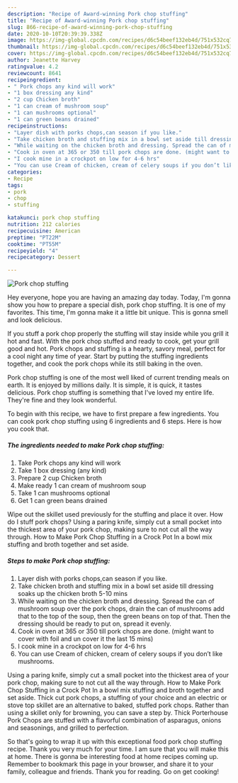 ```yaml
---
description: "Recipe of Award-winning Pork chop stuffing"
title: "Recipe of Award-winning Pork chop stuffing"
slug: 866-recipe-of-award-winning-pork-chop-stuffing
date: 2020-10-10T20:39:39.338Z
image: https://img-global.cpcdn.com/recipes/d6c54beef132eb4d/751x532cq70/pork-chop-stuffing-recipe-main-photo.jpg
thumbnail: https://img-global.cpcdn.com/recipes/d6c54beef132eb4d/751x532cq70/pork-chop-stuffing-recipe-main-photo.jpg
cover: https://img-global.cpcdn.com/recipes/d6c54beef132eb4d/751x532cq70/pork-chop-stuffing-recipe-main-photo.jpg
author: Jeanette Harvey
ratingvalue: 4.2
reviewcount: 8641
recipeingredient:
- " Pork chops any kind will work"
- "1 box dressing any kind"
- "2 cup Chicken broth"
- "1 can cream of mushroom soup"
- "1 can mushrooms optional"
- "1 can green beans drained"
recipeinstructions:
- "Layer dish with porks chops,can season if you like."
- "Take chicken broth and stuffing mix in a bowl set aside till dressing soaks up the chicken broth 5-10 mins"
- "While waiting on the chicken broth and dressing. Spread the can of mushroom soup over the pork chops, drain the can of mushrooms add that to the top of the soup, then the green beans on top of that. Then the dressing should be ready to put on, spread it evenly."
- "Cook in oven at 365 or 350 till pork chops are done. (might want to cover with foil and un cover it the last 15 mins)"
- "I cook mine in a crockpot on low for 4-6 hrs"
- "You can use Cream of chicken, cream of celery soups if you don’t like mushrooms."
categories:
- Recipe
tags:
- pork
- chop
- stuffing

katakunci: pork chop stuffing 
nutrition: 212 calories
recipecuisine: American
preptime: "PT22M"
cooktime: "PT55M"
recipeyield: "4"
recipecategory: Dessert

---
```



![Pork chop stuffing](https://img-global.cpcdn.com/recipes/d6c54beef132eb4d/751x532cq70/pork-chop-stuffing-recipe-main-photo.jpg)

Hey everyone, hope you are having an amazing day today. Today, I'm gonna show you how to prepare a special dish, pork chop stuffing. It is one of my favorites. This time, I'm gonna make it a little bit unique. This is gonna smell and look delicious.

If you stuff a pork chop properly the stuffing will stay inside while you grill it hot and fast. With the pork chop stuffed and ready to cook, get your grill good and hot. Pork chops and stuffing is a hearty, savory meal, perfect for a cool night any time of year. Start by putting the stuffing ingredients together, and cook the pork chops while its still baking in the oven.

Pork chop stuffing is one of the most well liked of current trending meals on earth. It is enjoyed by millions daily. It is simple, it is quick, it tastes delicious. Pork chop stuffing is something that I've loved my entire life. They're fine and they look wonderful.


To begin with this recipe, we have to first prepare a few ingredients. You can cook pork chop stuffing using 6 ingredients and 6 steps. Here is how you cook that.

<!--inarticleads1-->

##### The ingredients needed to make Pork chop stuffing:

1. Take  Pork chops any kind will work
1. Take 1 box dressing (any kind)
1. Prepare 2 cup Chicken broth
1. Make ready 1 can cream of mushroom soup
1. Take 1 can mushrooms optional
1. Get 1 can green beans drained


Wipe out the skillet used previously for the stuffing and place it over. How do I stuff pork chops? Using a paring knife, simply cut a small pocket into the thickest area of your pork chop, making sure to not cut all the way through. How to Make Pork Chop Stuffing in a Crock Pot In a bowl mix stuffing and broth together and set aside. 

<!--inarticleads2-->

##### Steps to make Pork chop stuffing:

1. Layer dish with porks chops,can season if you like.
1. Take chicken broth and stuffing mix in a bowl set aside till dressing soaks up the chicken broth 5-10 mins
1. While waiting on the chicken broth and dressing. Spread the can of mushroom soup over the pork chops, drain the can of mushrooms add that to the top of the soup, then the green beans on top of that. Then the dressing should be ready to put on, spread it evenly.
1. Cook in oven at 365 or 350 till pork chops are done. (might want to cover with foil and un cover it the last 15 mins)
1. I cook mine in a crockpot on low for 4-6 hrs
1. You can use Cream of chicken, cream of celery soups if you don’t like mushrooms.


Using a paring knife, simply cut a small pocket into the thickest area of your pork chop, making sure to not cut all the way through. How to Make Pork Chop Stuffing in a Crock Pot In a bowl mix stuffing and broth together and set aside. Thick cut pork chops, a stuffing of your choice and an electric or stove top skillet are an alternative to baked, stuffed pork chops. Rather than using a skillet only for browning, you can save a step by. Thick Porterhouse Pork Chops are stuffed with a flavorful combination of asparagus, onions and seasonings, and grilled to perfection. 

So that's going to wrap it up with this exceptional food pork chop stuffing recipe. Thank you very much for your time. I am sure that you will make this at home. There is gonna be interesting food at home recipes coming up. Remember to bookmark this page in your browser, and share it to your family, colleague and friends. Thank you for reading. Go on get cooking!
